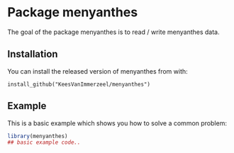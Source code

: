 
# Package menyanthes

<!-- badges: start -->
<!-- badges: end -->

The goal of the package menyanthes is to read / write menyanthes data. 

## Installation

You can install the released version of menyanthes from with:


`install_github("KeesVanImmerzeel/menyanthes")`


## Example

This is a basic example which shows you how to solve a common problem:

``` r
library(menyanthes)
## basic example code..
```

